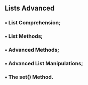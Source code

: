 ## Lists Advanced

### • List Comprehension;
### • List Methods;
### • Advanced Methods;
### • Advanced List Manipulations;
### • The set() Method.